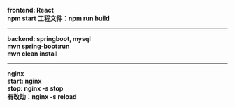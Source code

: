 **frontend: React**  
**npm start**
**工程文件：npm run build**
***
**backend: springboot, mysql**  
**mvn spring-boot:run**  
**mvn clean install**  
***
**nginx**  
**start: nginx**  
**stop: nginx -s stop**  
**有改动：nginx -s reload**
